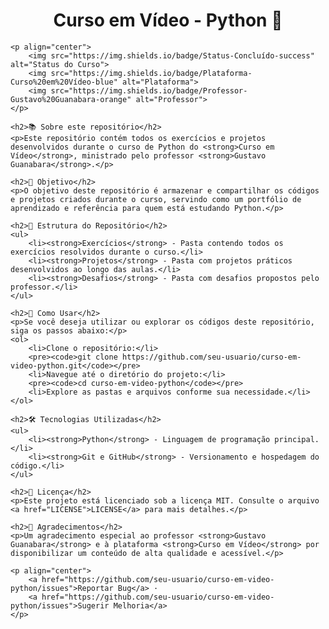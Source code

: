 <!DOCTYPE html>
<html lang="pt-BR">
<head>
    <meta charset="UTF-8">
    <meta name="viewport" content="width=device-width, initial-scale=1.0">
    <title>Curso em Vídeo - Python</title>
</head>
<body>
    <h1 align="center">Curso em Vídeo - Python 🐍</h1>

    <p align="center">
        <img src="https://img.shields.io/badge/Status-Concluído-success" alt="Status do Curso">
        <img src="https://img.shields.io/badge/Plataforma-Curso%20em%20Vídeo-blue" alt="Plataforma">
        <img src="https://img.shields.io/badge/Professor-Gustavo%20Guanabara-orange" alt="Professor">
    </p>

    <h2>📚 Sobre este repositório</h2>
    <p>Este repositório contém todos os exercícios e projetos desenvolvidos durante o curso de Python do <strong>Curso em Vídeo</strong>, ministrado pelo professor <strong>Gustavo Guanabara</strong>.</p>

    <h2>🎯 Objetivo</h2>
    <p>O objetivo deste repositório é armazenar e compartilhar os códigos e projetos criados durante o curso, servindo como um portfólio de aprendizado e referência para quem está estudando Python.</p>

    <h2>📂 Estrutura do Repositório</h2>
    <ul>
        <li><strong>Exercícios</strong> - Pasta contendo todos os exercícios resolvidos durante o curso.</li>
        <li><strong>Projetos</strong> - Pasta com projetos práticos desenvolvidos ao longo das aulas.</li>
        <li><strong>Desafios</strong> - Pasta com desafios propostos pelo professor.</li>
    </ul>

    <h2>🚀 Como Usar</h2>
    <p>Se você deseja utilizar ou explorar os códigos deste repositório, siga os passos abaixo:</p>
    <ol>
        <li>Clone o repositório:</li>
        <pre><code>git clone https://github.com/seu-usuario/curso-em-video-python.git</code></pre>
        <li>Navegue até o diretório do projeto:</li>
        <pre><code>cd curso-em-video-python</code></pre>
        <li>Explore as pastas e arquivos conforme sua necessidade.</li>
    </ol>

    <h2>🛠️ Tecnologias Utilizadas</h2>
    <ul>
        <li><strong>Python</strong> - Linguagem de programação principal.</li>
        <li><strong>Git e GitHub</strong> - Versionamento e hospedagem do código.</li>
    </ul>

    <h2>📄 Licença</h2>
    <p>Este projeto está licenciado sob a licença MIT. Consulte o arquivo <a href="LICENSE">LICENSE</a> para mais detalhes.</p>

    <h2>🙌 Agradecimentos</h2>
    <p>Um agradecimento especial ao professor <strong>Gustavo Guanabara</strong> e à plataforma <strong>Curso em Vídeo</strong> por disponibilizar um conteúdo de alta qualidade e acessível.</p>

    <p align="center">
        <a href="https://github.com/seu-usuario/curso-em-video-python/issues">Reportar Bug</a> · 
        <a href="https://github.com/seu-usuario/curso-em-video-python/issues">Sugerir Melhoria</a>
    </p>
</body>
</html>
